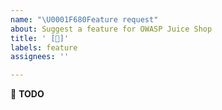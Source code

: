 ```yaml
---
name: "\U0001F680Feature request"
about: Suggest a feature for OWASP Juice Shop
title: ' [🚀]'
labels: feature
assignees: ''

---
```


:wrench: **TODO**
